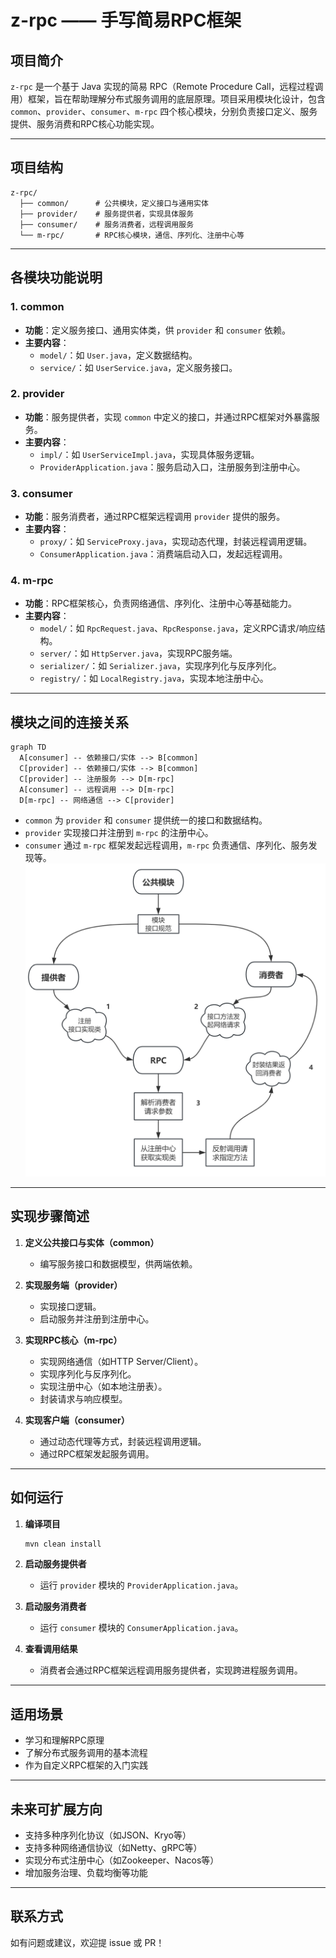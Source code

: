 # z-rpc —— 手写简易RPC框架

## 项目简介

`z-rpc` 是一个基于 Java 实现的简易 RPC（Remote Procedure Call，远程过程调用）框架，旨在帮助理解分布式服务调用的底层原理。项目采用模块化设计，包含 `common`、`provider`、`consumer`、`m-rpc` 四个核心模块，分别负责接口定义、服务提供、服务消费和RPC核心功能实现。

---

## 项目结构

```
z-rpc/
  ├── common/      # 公共模块，定义接口与通用实体
  ├── provider/    # 服务提供者，实现具体服务
  ├── consumer/    # 服务消费者，远程调用服务
  └── m-rpc/       # RPC核心模块，通信、序列化、注册中心等
```

---

## 各模块功能说明

### 1. common

- **功能**：定义服务接口、通用实体类，供 `provider` 和 `consumer` 依赖。
- **主要内容**：
  - `model/`：如 `User.java`，定义数据结构。
  - `service/`：如 `UserService.java`，定义服务接口。

### 2. provider

- **功能**：服务提供者，实现 `common` 中定义的接口，并通过RPC框架对外暴露服务。
- **主要内容**：
  - `impl/`：如 `UserServiceImpl.java`，实现具体服务逻辑。
  - `ProviderApplication.java`：服务启动入口，注册服务到注册中心。

### 3. consumer

- **功能**：服务消费者，通过RPC框架远程调用 `provider` 提供的服务。
- **主要内容**：
  - `proxy/`：如 `ServiceProxy.java`，实现动态代理，封装远程调用逻辑。
  - `ConsumerApplication.java`：消费端启动入口，发起远程调用。

### 4. m-rpc

- **功能**：RPC框架核心，负责网络通信、序列化、注册中心等基础能力。
- **主要内容**：
  - `model/`：如 `RpcRequest.java`、`RpcResponse.java`，定义RPC请求/响应结构。
  - `server/`：如 `HttpServer.java`，实现RPC服务端。
  - `serializer/`：如 `Serializer.java`，实现序列化与反序列化。
  - `registry/`：如 `LocalRegistry.java`，实现本地注册中心。

---

## 模块之间的连接关系

```mermaid
graph TD
  A[consumer] -- 依赖接口/实体 --> B[common]
  C[provider] -- 依赖接口/实体 --> B[common]
  C[provider] -- 注册服务 --> D[m-rpc]
  A[consumer] -- 远程调用 --> D[m-rpc]
  D[m-rpc] -- 网络通信 --> C[provider]
```

- `common` 为 `provider` 和 `consumer` 提供统一的接口和数据结构。
- `provider` 实现接口并注册到 `m-rpc` 的注册中心。
- `consumer` 通过 `m-rpc` 框架发起远程调用，`m-rpc` 负责通信、序列化、服务发现等。
 ![img.png](img.png)
---

## 实现步骤简述

1. **定义公共接口与实体（common）**
   - 编写服务接口和数据模型，供两端依赖。

2. **实现服务端（provider）**
   - 实现接口逻辑。
   - 启动服务并注册到注册中心。

3. **实现RPC核心（m-rpc）**
   - 实现网络通信（如HTTP Server/Client）。
   - 实现序列化与反序列化。
   - 实现注册中心（如本地注册表）。
   - 封装请求与响应模型。

4. **实现客户端（consumer）**
   - 通过动态代理等方式，封装远程调用逻辑。
   - 通过RPC框架发起服务调用。

---

## 如何运行

1. **编译项目**
   ```bash
   mvn clean install
   ```

2. **启动服务提供者**
   - 运行 `provider` 模块的 `ProviderApplication.java`。

3. **启动服务消费者**
   - 运行 `consumer` 模块的 `ConsumerApplication.java`。

4. **查看调用结果**
   - 消费者会通过RPC框架远程调用服务提供者，实现跨进程服务调用。

---

## 适用场景

- 学习和理解RPC原理
- 了解分布式服务调用的基本流程
- 作为自定义RPC框架的入门实践

---

## 未来可扩展方向

- 支持多种序列化协议（如JSON、Kryo等）
- 支持多种网络通信协议（如Netty、gRPC等）
- 实现分布式注册中心（如Zookeeper、Nacos等）
- 增加服务治理、负载均衡等功能

---

## 联系方式

如有问题或建议，欢迎提 issue 或 PR！ 